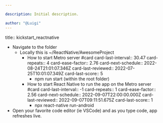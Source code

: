 ```yaml
---

description: Initial description.

author: "@Luigi"
---
```


title:: kickstart_reactnative

- Navigate to the folder
	- Locally this is ~/ReactNative/AwesomeProject
		- How to start Metro server #card
		  card-last-interval:: 30.47
		  card-repeats:: 4
		  card-ease-factor:: 2.76
		  card-next-schedule:: 2022-08-24T21:01:07.346Z
		  card-last-reviewed:: 2022-07-25T10:01:07.349Z
		  card-last-score:: 5
			- npm run start (within the root folder)
		- How to start React Native to run the app on the Metro server #card
		  card-last-interval:: -1
		  card-repeats:: 1
		  card-ease-factor:: 2.56
		  card-next-schedule:: 2022-09-07T22:00:00.000Z
		  card-last-reviewed:: 2022-09-07T09:11:51.675Z
		  card-last-score:: 1
			- npx react-native run-android
- Open your favorite code editor (ie VSCode) and as you type code, app refreshes live.